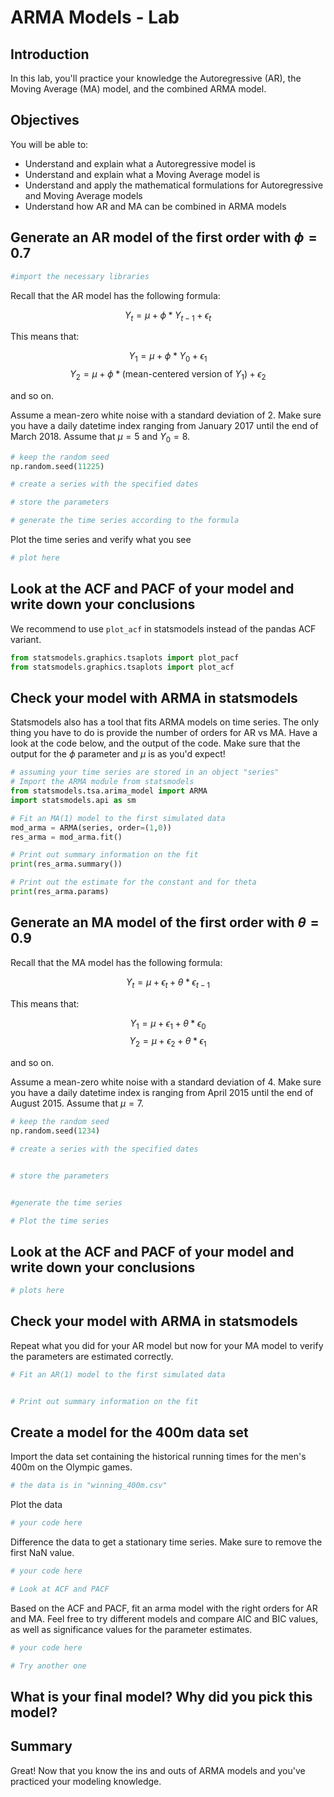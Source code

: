 
# ARMA Models - Lab

## Introduction

In this lab, you'll practice your knowledge the Autoregressive (AR), the Moving Average (MA) model, and the combined ARMA model.

## Objectives

You will be able to:
- Understand and explain what a Autoregressive model is
- Understand and explain what a Moving Average model is
- Understand and apply the mathematical formulations for Autoregressive and Moving Average models
- Understand how AR and MA can be combined in ARMA models

## Generate an AR model of the first order with $\phi = 0.7$


```python
#import the necessary libraries
```

Recall that the AR model has the following formula:

$$Y_t = \mu + \phi * Y_{t-1}+\epsilon_t$$

This means that:

$$Y_1 = \mu + \phi * Y_{0}+\epsilon_1$$
$$Y_2 = \mu + \phi * (\text{mean-centered version of } Y_1) +\epsilon_2$$

and so on. 

Assume a mean-zero white noise with a standard deviation of 2. Make sure you have a daily datetime index ranging from January 2017 until the end of March 2018. Assume that $\mu=5$ and $Y_0= 8$.



```python
# keep the random seed
np.random.seed(11225)

# create a series with the specified dates

```


```python
# store the parameters

```


```python
# generate the time series according to the formula

```

Plot the time series and verify what you see


```python
# plot here
```

## Look at the ACF and PACF of your model and write down your conclusions

We recommend to use `plot_acf` in statsmodels instead of the pandas ACF variant.


```python
from statsmodels.graphics.tsaplots import plot_pacf
from statsmodels.graphics.tsaplots import plot_acf

```

## Check your model with ARMA in statsmodels

Statsmodels also has a tool that fits ARMA models on time series. The only thing you have to do is provide the number of orders for AR vs MA. Have a look at the code below, and the output of the code. Make sure that the output for the $\phi$ parameter and $\mu$ is as you'd expect!


```python
# assuming your time series are stored in an object "series"
# Import the ARMA module from statsmodels
from statsmodels.tsa.arima_model import ARMA
import statsmodels.api as sm

# Fit an MA(1) model to the first simulated data
mod_arma = ARMA(series, order=(1,0))
res_arma = mod_arma.fit()

# Print out summary information on the fit
print(res_arma.summary())

# Print out the estimate for the constant and for theta
print(res_arma.params)
```

## Generate an MA model of the first order with $\theta = 0.9$

Recall that the MA model has the following formula:

$$Y_t = \mu +\epsilon_t + \theta * \epsilon_{t-1}$$

This means that:

$$Y_1 = \mu + \epsilon_1+  \theta * \epsilon_{0}$$
$$Y_2 = \mu + \epsilon_2+  \theta * \epsilon_{1}$$

and so on. 

Assume a mean-zero white noise with a standard deviation of 4. Make sure you have a daily datetime index is ranging from April 2015 until the end of August 2015. Assume that $\mu=7$.


```python
# keep the random seed
np.random.seed(1234)

# create a series with the specified dates


# store the parameters


#generate the time series

```


```python
# Plot the time series
```

## Look at the ACF and PACF of your model and write down your conclusions


```python
# plots here
```

## Check your model with ARMA in statsmodels

Repeat what you did for your AR model but now for your MA model to verify the parameters are estimated correctly.


```python
# Fit an AR(1) model to the first simulated data


# Print out summary information on the fit

```

## Create a model for the 400m data set

Import the data set containing the historical running times for the men's 400m on the Olympic games.


```python
# the data is in "winning_400m.csv"
```

Plot the data


```python
# your code here
```

Difference the data to get a stationary time series. Make sure to remove the first NaN value.


```python
# your code here
```


```python
# Look at ACF and PACF
```

Based on the ACF and PACF, fit an arma model with the right orders for AR and MA. Feel free to try different models and compare AIC and BIC values, as well as significance values for the parameter estimates.


```python
# your code here
```


```python
# Try another one
```

## What is your final model? Why did you pick this model?

## Summary

Great! Now that you know the ins and outs of ARMA models and you've practiced your modeling knowledge.
